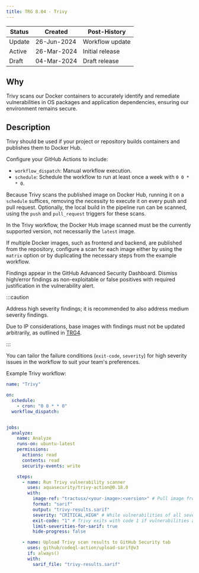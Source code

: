 ```yaml
---
title: TRG 8.04 - Trivy
---
```


| Status | Created     | Post-History    |
|--------|-------------|-----------------|
| Update | 26-Jun-2024 | Workflow update |
| Active | 26-Mar-2024 | Initial release |
| Draft  | 04-Mar-2024 | Draft release   |

## Why

Trivy scans our Docker containers to accurately identify and remediate vulnerabilities in OS packages and application dependencies, ensuring our environment remains secure.

## Description

Trivy should be used if your project or repository builds containers and publishes them to Docker Hub.

Configure your GitHub Actions to include:

- `workflow_dispatch`: Manual workflow execution.
- `schedule`: Schedule the workflow to run at least once a week with `0 0 * * 0`.

Because Trivy scans the published image on Docker Hub, running it on a `schedule` suffices, removing the necessity to execute it on every push and pull request. Optionally, the local build in the pipeline run can be scanned, using the `push` and `pull_request` triggers for these scans.

In the Trivy workflow, the Docker Hub image scanned must be the currently supported version, not necessarily the `latest` image.

If multiple Docker images, such as frontend and backend, are published from the repository, configure a scan for each image either by using the `matrix` option or by duplicating the necessary steps from the example workflow.

Findings appear in the GitHub Advanced Security Dashboard. Dismiss high/error findings as non-exploitable or false positives with required justification in the vulnerability alert.

:::caution

Address high severity findings; it is recommended to also address medium severity findings.

Due to IP considerations, base images with findings must not be updated arbitrarily, as outlined in [TRG4](https://eclipse-tractusx.github.io/docs/release/trg-4/trg-4-02).

:::

You can tailor the failure conditions (`exit-code`, `severity`) for high severity issues in the workflow to suit your team's preferences.

Example Trivy workflow:

```yml
name: "Trivy"

on:
  schedule:
    - cron: "0 0 * * 0"
  workflow_dispatch:


jobs:
  analyze:
    name: Analyze
    runs-on: ubuntu-latest
    permissions:
      actions: read
      contents: read
      security-events: write

    steps:
      - name: Run Trivy vulnerability scanner
        uses: aquasecurity/trivy-action@0.18.0
        with:
          image-ref: "tractusx/<your-image>:<version>" # Pull image from Docker Hub and run Trivy vulnerability scanner
          format: "sarif"
          output: "trivy-results.sarif"
          severity: "CRITICAL,HIGH" # While vulnerabilities of all severities are reported in the SARIF output, the exit code and workflow failure are triggered only by these specified severities (CRITICAL or HIGH).
          exit-code: "1" # Trivy exits with code 1 if vulnerabilities are found, causing the workflow step to fail.
          limit-severities-for-sarif: true
          hide-progress: false

      - name: Upload Trivy scan results to GitHub Security tab
        uses: github/codeql-action/upload-sarif@v3
        if: always()
        with:
          sarif_file: "trivy-results.sarif"
```
